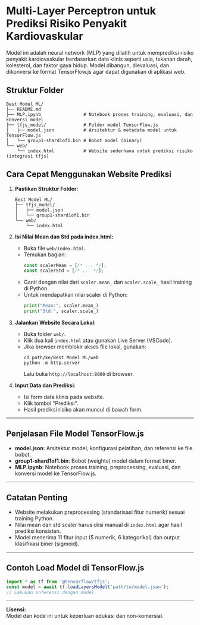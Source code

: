 # Multi-Layer Perceptron untuk Prediksi Risiko Penyakit Kardiovaskular

Model ini adalah neural network (MLP) yang dilatih untuk memprediksi risiko penyakit kardiovaskular berdasarkan data klinis seperti usia, tekanan darah, kolesterol, dan faktor gaya hidup. Model dibangun, dievaluasi, dan dikonversi ke format TensorFlow.js agar dapat digunakan di aplikasi web.

## Struktur Folder

```
Best Model ML/
├── README.md
├── MLP.ipynb                # Notebook proses training, evaluasi, dan konversi model
├── tfjs_model/              # Folder model TensorFlow.js
│   ├── model.json           # Arsitektur & metadata model untuk TensorFlow.js
│   └── group1-shard1of1.bin # Bobot model (binary)
└── web/
    └── index.html           # Website sederhana untuk prediksi risiko (integrasi tfjs)
```

## Cara Cepat Menggunakan Website Prediksi

1. **Pastikan Struktur Folder:**
   ```
   Best Model ML/
   ├── tfjs_model/
   │   ├── model.json
   │   └── group1-shard1of1.bin
   └── web/
       └── index.html
   ```

2. **Isi Nilai Mean dan Std pada index.html:**
   - Buka file `web/index.html`.
   - Temukan bagian:
     ```js
     const scalerMean = [/* ... */];
     const scalerStd = [/* ... */];
     ```
   - Ganti dengan nilai dari `scaler.mean_` dan `scaler.scale_` hasil training di Python.
   - Untuk mendapatkan nilai scaler di Python:
     ```python
     print("Mean:", scaler.mean_)
     print("Std:", scaler.scale_)
     ```

3. **Jalankan Website Secara Lokal:**
   - Buka folder `web/`.
   - Klik dua kali `index.html` atau gunakan Live Server (VSCode).
   - Jika browser memblokir akses file lokal, gunakan:
     ```
     cd path/ke/Best Model ML/web
     python -m http.server
     ```
     Lalu buka `http://localhost:8000` di browser.

4. **Input Data dan Prediksi:**
   - Isi form data klinis pada website.
   - Klik tombol "Prediksi".
   - Hasil prediksi risiko akan muncul di bawah form.

---

## Penjelasan File Model TensorFlow.js

- **model.json**: Arsitektur model, konfigurasi pelatihan, dan referensi ke file bobot.
- **group1-shard1of1.bin**: Bobot (weights) model dalam format biner.
- **MLP.ipynb**: Notebook proses training, preprocessing, evaluasi, dan konversi model ke TensorFlow.js.

---

## Catatan Penting

- Website melakukan preprocessing (standarisasi fitur numerik) sesuai training Python.
- Nilai mean dan std scaler harus diisi manual di `index.html` agar hasil prediksi konsisten.
- Model menerima 11 fitur input (5 numerik, 6 kategorikal) dan output klasifikasi biner (sigmoid).

---

## Contoh Load Model di TensorFlow.js

```js
import * as tf from '@tensorflow/tfjs';
const model = await tf.loadLayersModel('path/to/model.json');
// Lakukan inferensi dengan model
```

---
**Lisensi:**  
Model dan kode ini untuk keperluan edukasi dan non-komersial.
